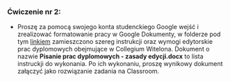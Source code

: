 ### Ćwiczenie nr 2:
* Proszę za pomocą swojego konta studenckiego Google wejść i zrealizować formatowanie pracy w Google Dokumenty, w folderze pod tym [linkiem](https://drive.google.com/drive/folders/11ctpPzh8cLRYcLT5bBsdfC1KBe8jSElL?usp=sharing) 
zamieszczono szereg instrukcji oraz wymogi edytorskie prac dyplomowych obejmujące w Collegium Witelona. Dokument o nazwie **Pisanie prac dyplomowych - 
zasady edycji.docx** to lista instruckji do wykonania. 
Po ich wykonaniu, proszę wynikowy dokument załączyć jako rozwiązanie zadania na Classroom.